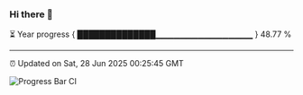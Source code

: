 ### Hi there 👋

⏳ Year progress { ██████████████▁▁▁▁▁▁▁▁▁▁▁▁▁▁▁▁ } 48.77 %

---

⏰ Updated on Sat, 28 Jun 2025 00:25:45 GMT

![Progress Bar CI](https://github.com/liununu/liununu/workflows/Progress%20Bar%20CI/badge.svg)
